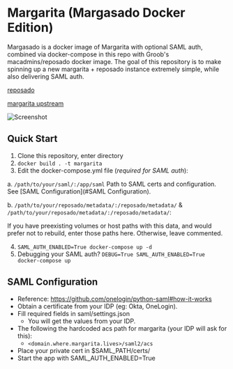 Margarita (Margasado Docker Edition)
=========

Margasado is a docker image of Margarita with optional SAML auth, combined via docker-compose in this repo with Groob's macadmins/reposado docker image. The goal of this repository is to make spinning up a new margarita + reposado instance extremely simple, while also delivering SAML auth.

[reposado](http://github.com/wdas/reposado)

[margarita upstream](http://github.com/jessepeterson/margarita)

![Screenshot](https://i.imgur.com/5dwSxwS.png)

Quick Start
------------

1. Clone this repository, enter directory
2. `docker build . -t margarita`
3. Edit the docker-compose.yml file (*required for SAML auth*):

  a. `/path/to/your/saml/:/app/saml` Path to SAML certs and configuration. See [SAML Configuration](#SAML Configuration).

  b. `/path/to/your/reposado/metadata/:/reposado/metadata/` & `/path/to/your/reposado/metadata/:/reposado/metadata/`:

  If you have preexisting volumes or host paths with this data, and would prefer not to rebuild, enter those paths here. Otherwise, leave commented.

4. `SAML_AUTH_ENABLED=True docker-compose up -d`
5. Debugging your SAML auth? `DEBUG=True SAML_AUTH_ENABLED=True docker-compose up`



SAML Configuration
----------
* Reference: https://github.com/onelogin/python-saml#how-it-works
* Obtain a certificate from your IDP (eg: Okta, OneLogin).
* Fill required fields in saml/settings.json
    - You will get the values from your IDP.
* The following the hardcoded acs path for margarita (your IDP will ask for this):
    - `<domain.where.margarita.lives>/saml2/acs`
* Place your private cert in $SAML_PATH/certs/
* Start the app with SAML_AUTH_ENABLED=True

